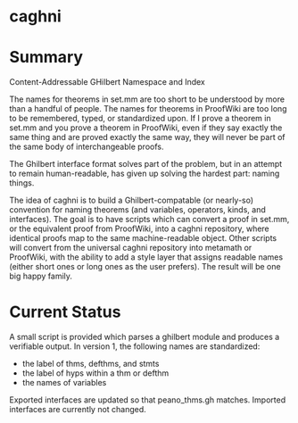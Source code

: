 caghni
======

# Summary

Content-Addressable GHilbert Namespace and Index

The names for theorems in set.mm are too short to be understood by more than a handful of people. The names for theorems in ProofWiki are too long to be remembered, typed, or standardized upon. If I prove a theorem in set.mm and you prove a theorem in ProofWiki, even if they say exactly the same thing and are proved exactly the same way, they will never be part of the same body of interchangeable proofs.

The Ghilbert interface format solves part of the problem, but in an attempt to remain human-readable, has given up solving the hardest part: naming things.

The idea of caghni is to build a Ghilbert-compatable (or nearly-so) convention for naming theorems (and variables, operators, kinds, and interfaces). The goal is to have scripts which can convert a proof in set.mm, or the equivalent proof from ProofWiki, into a caghni repository, where identical proofs map to the same machine-readable object. Other scripts will convert from the universal caghni repository into metamath or ProofWiki, with the ability to add a style layer that assigns readable names (either short ones or long ones as the user prefers). The result will be one big happy family.

# Current Status

A small script is provided which parses a ghilbert module and produces a verifiable output. In version 1, the following names are standardized:

* the label of thms, defthms, and stmts
* the label of hyps within a thm or defthm
* the names of variables

Exported interfaces are updated so that peano_thms.gh matches. Imported interfaces are currently not changed. 